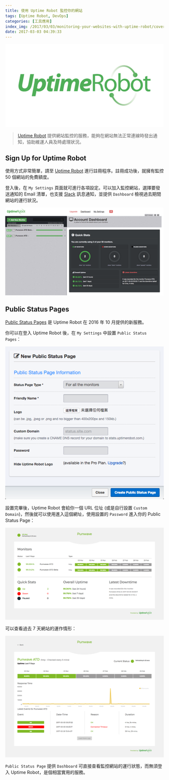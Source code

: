 ```yaml
---
title: 使用 Uptime Robot 監控你的網站
tags: [Uptime Robot, DevOps]
categories: [工具應用]
index_img: /2017/03/03/monitoring-your-websites-with-uptime-robot/cover.jpg
date: 2017-03-03 04:39:33
---
```


![cover](/2017/03/03/monitoring-your-websites-with-uptime-robot/cover.jpg)

> [Uptime Robot](https://uptimerobot.com) 提供網站監控的服務，能夠在網站無法正常連線時發出通知，協助維運人員及時處理狀況。

<!-- more -->

## Sign Up for Uptime Robot

使用方式非常簡單，請至 [Uptime Robot](https://uptimerobot.com) 進行註冊程序。註冊成功後，就擁有監控 50 個網站的免費額度。

登入後，在 `My Settings` 頁面就可進行各項設定。可以加入監控網站，選擇要發送通知的 Email 清單，也支援 [Slack](https://slack.com) 訊息通知，並提供 `Dashboard` 檢視過去期間網站的運行狀況。

![](/2017/03/03/monitoring-your-websites-with-uptime-robot/uptime_robot.png)

## Public Status Pages

[Public Status Pages](https://blog.uptimerobot.com/introducing-public-status-pages-yay/) 是 Uptime Robot 在 2016 年 10 月提供的新服務。

你可以在登入 Uptime Robot 後，在 `My Settings` 中設置 `Public Status Pages`：

![](/2017/03/03/monitoring-your-websites-with-uptime-robot/new_public_status_page.png)

設置完畢後，Uptime Robot 會給你一個 URL 位址 (或是自行設置 `Custom Domain`)，然後就可以使用進入這個網址，使用設置的 `Password` 進入你的 Public Status Page：

![](/2017/03/03/monitoring-your-websites-with-uptime-robot/public_status_page.png)

可以查看過去 7 天網站的運作情形：

![](/2017/03/03/monitoring-your-websites-with-uptime-robot/public_status_page_detail.png)

`Public Status Page` 提供 `Dashboard` 可直接查看監控網站的運行狀態，而無須登入 Uptime Robot，是個相當實用的服務。
